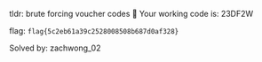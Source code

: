 tldr: brute forcing voucher codes 
💎 Your working code is: 23DF2W

flag: `flag{5c2eb61a39c2528008508b687d0af328}`

Solved by: zachwong_02